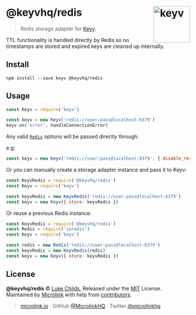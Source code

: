 # @keyvhq/redis [<img width="100" align="right" src="https://keyv.js.org/media/logo-sunset.svg" alt="keyv">](https://github.com/microlinkhq/keyv)

> Redis storage adapter for [Keyv](https://github.com/microlinkhq/keyv).

TTL functionality is handled directly by Redis so no timestamps are stored and expired keys are cleaned up internally.

## Install

```shell
npm install --save keyv @keyvhq/redis
```

## Usage

```js
const Keyv = require('keyv')

const keyv = new Keyv('redis://user:pass@localhost:6379')
keyv.on('error', handleConnectionError)
```

Any valid [`Redis`](https://github.com/luin/ioredis#connect-to-redis) options will be passed directly through.

e.g:

```js
const keyv = new Keyv('redis://user:pass@localhost:6379', { disable_resubscribing: true })
```

Or you can manually create a storage adapter instance and pass it to Keyv:

```js
const KeyvRedis = require('@keyvhq/redis')
const Keyv = require('keyv')

const keyvRedis = new KeyvRedis('redis://user:pass@localhost:6379')
const keyv = new Keyv({ store: keyvRedis })
```

Or reuse a previous Redis instance:

```js
const KeyvRedis = require('@keyvhq/redis')
const Redis = require('ioredis')
const Keyv = require('keyv')

const redis = new Redis('redis://user:pass@localhost:6379')
const keyvRedis = new KeyvRedis(redis)
const keyv = new Keyv({ store: keyvRedis })
```

## License

**@keyvhq/redis** © [Luke Childs](https://lukechilds.co), Released under the [MIT](https://github.com/microlinkhq/keyv/blob/master/LICENSE.md) License.<br/>
Maintained by [Microlink](https://microlink.io) with help from [contributors](https://github.com/microlinkhq/keyv/contributors).

> [microlink.io](https://microlink.io) · GitHub [@MicrolinkHQ](https://github.com/microlinkhq) · Twitter [@microlinkhq](https://twitter.com/microlinkhq)
